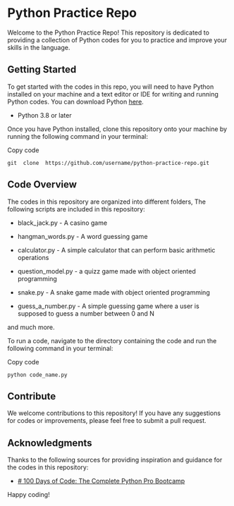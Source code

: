 # Python Practice Repo

Welcome to the Python Practice Repo! This repository is dedicated to providing a collection of Python codes for you to practice and improve your skills in the language.

## Getting Started

To get started with the codes in this repo, you will need to have Python installed on your machine and a text editor or IDE for writing and running Python codes. You can download Python [here](https://www.python.org/downloads/).

-   Python 3.8 or later

Once you have Python installed, clone this repository onto your machine by running the following command in your terminal:

Copy code

`git  clone  https://github.com/username/python-practice-repo.git`

## Code Overview

The codes in this repository are organized into different folders, The following scripts are included in this repository:

- black_jack.py - A casino game

- hangman_words.py - A word guessing game

- calculator.py - A simple calculator that can perform basic arithmetic operations

- question_model.py - a quizz game made with object oriented programming

- snake.py - A snake game made with object oriented programming

- guess_a_number.py - A simple guessing game where a user is supposed to guess a number between 0 and N

and much more.

To run a code, navigate to the directory containing the code and run the following command in your terminal:

Copy code

`python code_name.py`

## Contribute

We welcome contributions to this repository! If you have any suggestions for codes or improvements, please feel free to submit a pull request.

## Acknowledgments

Thanks to the following sources for providing inspiration and guidance for the codes in this repository:

-   [# 100 Days of Code: The Complete Python Pro Bootcamp](https://www.udemy.com/course/100-days-of-code/)


Happy coding!
